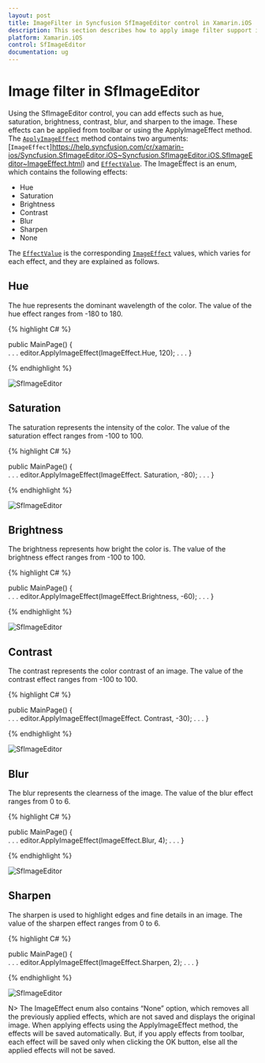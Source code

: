 ```yaml
---
layout: post
title: ImageFilter in Syncfusion SfImageEditor control in Xamarin.iOS
description: This section describes how to apply image filter support in SfImageEditor control for Xamarin.iOS platform
platform: Xamarin.iOS
control: SfImageEditor
documentation: ug
---
```


# Image filter in SfImageEditor

Using the SfImageEditor control, you can add effects such as hue, saturation, brightness, contrast, blur, and sharpen to the image. These effects can be applied from toolbar or using the ApplyImageEffect method. The [`ApplyImageEffect`](https://help.syncfusion.com/cr/xamarin-ios/Syncfusion.SfImageEditor.iOS~Syncfusion.SfImageEditor.iOS.SfImageEditor~ApplyImageEffect(ImageEffect,Single).html) method contains two arguments: [`ImageEffect`]https://help.syncfusion.com/cr/xamarin-ios/Syncfusion.SfImageEditor.iOS~Syncfusion.SfImageEditor.iOS.SfImageEditor~ImageEffect.html) and [`EffectValue`](https://help.syncfusion.com/cr/xamarin-ios/Syncfusion.SfImageEditor.iOS~Syncfusion.SfImageEditor.iOS.SfImageEditor~EffectValue.html). The ImageEffect is an enum, which contains the following effects:

* Hue
* Saturation
* Brightness
* Contrast
* Blur
* Sharpen 
* None

The [`EffectValue`](https://help.syncfusion.com/cr/xamarin-ios/Syncfusion.SfImageEditor.iOS~Syncfusion.SfImageEditor.iOS.SfImageEditor~EffectValue.html) is the corresponding [`ImageEffect`](https://help.syncfusion.com/cr/xamarin-ios/Syncfusion.SfImageEditor.iOS~Syncfusion.SfImageEditor.iOS.SfImageEditor~ImageEffect.html) values, which varies for each effect, and they are explained as follows.

## Hue

The hue represents the dominant wavelength of the color. The value of the hue effect ranges from -180 to 180.

{% highlight C# %}

public MainPage()
{               
    . . .
    editor.ApplyImageEffect(ImageEffect.Hue, 120);
    . . .
}

{% endhighlight %}

![SfImageEditor](ImageEditor_images/Hue.PNG)

## Saturation

The saturation represents the intensity of the color. The value of the saturation effect ranges from -100 to 100.

{% highlight C# %}

public MainPage()
{               
    . . .
    editor.ApplyImageEffect(ImageEffect. Saturation, -80);
    . . .
}

{% endhighlight %}

![SfImageEditor](ImageEditor_images/Saturation.PNG)

## Brightness

The brightness represents how bright the color is. The value of the brightness effect ranges from -100 to 100.

{% highlight C# %}

public MainPage()
{               
    . . .
    editor.ApplyImageEffect(ImageEffect.Brightness, -60);
    . . .
}

{% endhighlight %}

![SfImageEditor](ImageEditor_images/Brightness.PNG)

## Contrast

The contrast represents the color contrast of an image. The value of the contrast effect ranges from -100 to 100.

{% highlight C# %}

public MainPage()
{               
    . . .
    editor.ApplyImageEffect(ImageEffect. Contrast, -30);
    . . .
}

{% endhighlight %}

![SfImageEditor](ImageEditor_images/Contrast.PNG)

## Blur

The blur represents the clearness of the image. The value of the blur effect ranges from 0 to 6.

{% highlight C# %}

public MainPage()
{               
    . . .
    editor.ApplyImageEffect(ImageEffect.Blur, 4);
    . . .
}

{% endhighlight %}

![SfImageEditor](ImageEditor_images/Blur.PNG)

## Sharpen

The sharpen is used to highlight edges and fine details in an image. The value of the sharpen effect ranges from 0 to 6.

{% highlight C# %}

public MainPage()
{               
    . . .
    editor.ApplyImageEffect(ImageEffect.Sharpen, 2);
    . . .
}

{% endhighlight %}

![SfImageEditor](ImageEditor_images/Sharpen.PNG)

N> The ImageEffect enum also contains “None” option, which removes all the previously applied effects, which are not saved and displays the original image. When applying effects using the ApplyImageEffect method, the effects will be saved automatically. But, if you apply effects from toolbar, each effect will be saved only when clicking the OK button, else all the applied effects will not be saved.
